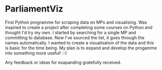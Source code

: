 # ParliamentViz
First Python programme for scraping data on MPs and visualising.
Was inspired to create a project after completing some courses on Python and thought I'd try my own.
I started by searching for a single MP and committing to database. Now I've sourced the list, it goes through the names automatically.
I wanted to create a visualisation of the data and this is basic for the time being.
My plan is to expand and develop the progamme into something more useful! :-)

Any feedback or ideas for exapanding gratefully received.
